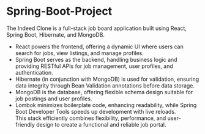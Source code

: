 # Spring-Boot-Project

The Indeed Clone is a full-stack job board application built using React, Spring Boot, Hibernate, and MongoDB.

* React powers the frontend, offering a dynamic UI where users can search for jobs, view listings, and manage profiles.
* Spring Boot serves as the backend, handling business logic and providing RESTful APIs for job management, user profiles, and authentication.
* Hibernate (in conjunction with MongoDB) is used for validation, ensuring data integrity through Bean Validation annotations before data storage.
* MongoDB is the database, offering flexible schema design suitable for job postings and user profiles.
* Lombok minimizes boilerplate code, enhancing readability, while Spring Boot Developer Tools speeds up development with live reloads.
  <br>
This stack efficiently combines flexibility, performance, and user-friendly design to create a functional and reliable job portal.
